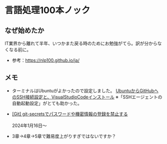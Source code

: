 # 言語処理100本ノック
## なぜ始めたか
IT業界から離れて半年、いつかまた戻る時のためにお勉強がてら。訳が分からなくなる前に。
- 参考：https://nlp100.github.io/ja/

## メモ
- ターミナルはUbuntuがよかったので設定しました。
 [UbuntuからGitHubへのSSH接続設定と、VisualStudioCodeインストール](https://zenn.dev/perilla/scraps/351f43bfcd13ec)
 ※「SSHエージェントの自動起動設定」がとても助かった。

- [[Git] git-secretsでパスワードや機密情報の登録を禁止する](https://blog.katsubemakito.net/git/git-secrets#Linux)<br><br>
2024年1月16日～

- 3章→4章→5章で難易度上がりすぎではないですか？